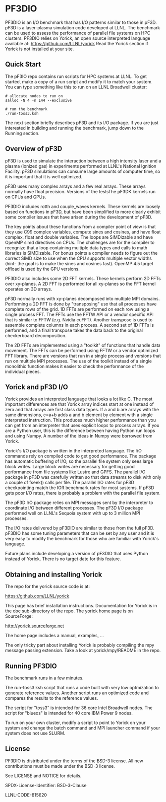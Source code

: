 **PF3DIO**
=======

PF3DIO is an I/O benchmark that has I/O patterns similar to
those in pF3D. pF3D is a laser-plasma simulation code developed
at LLNL. The benchmark can be used to assess the performance
of parallel file systems on HPC clusters. PF3DIO relies on Yorick,
an open source interpreted language available at:
https://github.com/LLNL/yorick
Read the Yorick section if Yorick is not installed at your site.


Quick Start
-----------

The pF3IO repo contains run scripts for HPC systems at LLNL.
To get started, make a copy of a run script and modify
it to match your system. You can type something like this to run
on an LLNL Broadwell cluster:

```shell
# allocate nodes to run on
salloc -N 4 -n 144 --exclusive

# run the benchmark
./run-toss3.ksh
```

The next section briefly describes pF3D and its I/O package.
If you are just interested in building and running the benchmark, jump down
to the Running section.


Overview of pF3D
-----------

pF3D is used to simulate the interaction between a high intensity laser
and a plasma (ionized gas) in experiments performed at LLNL's National
Ignition Facility. pF3D simulations can consume large amounts of computer
time, so it is important that it is well optimized.

pF3D uses many complex arrays and a few real arrays. These arrays
normally have float precision. Versions of the testsThe pF3DK kernels run
on CPUs and GPUs.

PF3DIO includes rotth and couple_waves kernels. These
kernels are loosely based on functions in pF3D, but have been
simplified to more clearly exhibit some compiler issues that
have arisen during the development of pF3D.

The key points about these functions from a compiler point
of view is that they use C99 complex variables, compute
sines and cosines, and have float complex, float and double
variables. The loops are SIMDizable and have OpenMP simd directives
on CPUs. The challenges are for the compiler to recognize that a loop
containing multiple data types and calls to math libraries
is SIMDizable. For bonus points a compiler needs to figure
out the correct SIMD size to use when the CPU supports multiple
vector widths (hint- the goal is to make the sines and cosines
fast). OpenMP 4.5 target offload is used by the GPU versions.

PF3DIO also includes some 2D FFT kernels. These kernels
perform 2D FFTs over xy-planes. A 2D FFT is performed
for all xy-planes so the FFT kernel operates on 3D arrays.

pF3D normally runs with xy-planes decomposed into multiple
MPI domains. Performing a 2D FFT is done by "transposing"
uso that all processes have complete rows of the grid. 1D FFTs
are performed on each row using a single process FFT.
The FFTs use the FFTW API or a vendor specific API
that is similar to FFTW (e.g. Nvidia cuFFT). Another transpose
is used to assemble complete columns in each process. A second set
of 1D FFTs is performed, and a final transpose takes the data
back to the original checkerboard decomposition.

The 2D FFTs are implemented using a "toolkit" of functions
that handle data movement. The FFTs can be performed using FFTW
or a vendor optimized FFT library. There are versions that
run in a single process and versions that run on multiple
MPI processes. The use of the toolkit instead of a single
monolithic function makes it easier to check the performance
of the individual pieces.

Yorick and pF3D I/O
-----------

Yorick provides an interpreted language that looks a lot like C.
The most important differences are that Yorick array indices start
at one instead of zero and that arrays are first class data types.
If a and b are arrays with the same dimensions, c=a+b adds a and b
element by element with a single interpreted instruction. This
produces much higher performance than you can get from an interpreter
that uses explicit loops to process arrays. If you are a Python user,
this is the difference between having Python run loops and using Numpy.
A number of the ideas in Numpy were borrowed from Yorick.

Yorick's I/O package is written in the interpreted language.
The I/O commands rely on compiled code to get good performance. 
The package has automatic buffering of I/O, so the parallel file
system only sees large block writes. Large block writes are necessary
for getting good performance from file systems like Lustre and GPFS.
The parallel I/O package in pF3D was carefully written so that data
streams to disk with only a couple of fseek() calls per file.
The parallel I/O rates for pF3D checkpointing match the IOR benchmark
rates for most systems. If pF3D gets poor I/O rates, there is probably
a problem with the parallel file system.

The pF3D I/O package relies on MPI messages sent by the interpreter
to coordinate I/O between different processes. The pF3D I/O package
performed well on LLNL's Sequoia system with up to 3 million MPI processes. 

The I/O rates delivered by pF3DIO are similar to those from the full pF3D.
pF3DIO has some tuning parameters that can be set by any user and
it is very easy to modify the benchmark for those who are familiar
with Yorick's language.

Future plans include developing a version of pF3DIO that uses Python
instead of Yorick. There is no target date for this feature.

Obtaining and installing Yorick
-----------

The repo for the yorick source code is at:

https://github.com/LLNL/yorick

This page has brief installation instructions. Documentation for Yorick
is in the doc sub-directory of the repo. The yorick home page
is on SourceForge:

http://yorick.sourceforge.net

The home page includes a manual, examples, ...

The only tricky part about installing Yorick is probably compiling
the mpy message passing extension. Take a look at yorick/mpy/README
in the repo. 


Running PF3DIO
-----------

The benchmark runs in a few minutes. 

The run-toss3.ksh script that runs a code built with very low optmization
to generate reference values. Another script runs an optimized code
and compares the results to the reference values.

The script for "toss3" is intended for 36 core Intel Broadwell nodes.
The script for "blueos" is intended for 40 core IBM Power 9 nodes.

To run on your own cluster, modify a script to point to Yorick
on your system and change the batch command and MPI launcher
command if your system does not use SLURM.

License
-----------

PF3DIO is distributed under the terms of the BSD-3 license. All new contributions must be made under the BSD-3 license.

See LICENSE and NOTICE for details.

SPDX-License-Identifier: BSD-3-Clause

LLNL-CODE-815620
